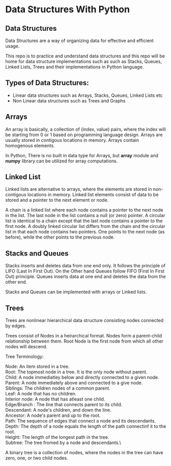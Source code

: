 # Data Structures With Python

## Data Structures
Data Structures are a way of organizing data for effective and efficient usage. 

This repo is to practice and understand data structures and this repo will be home for data structure implementations such as such as Stacks, Queues, Linked Lists, Trees and their implementations in Python language.

## Types of Data Structures:
* Linear data structures such as Arrays, Stacks, Queues, Linked Lists etc
* Non Linear data structures such as Trees and Graphs

## Arrays
An array is basically, a collection of (index, value) pairs, where the index will be starting from 0 or 1 based on programming language design. Arrays are usually stored in contigous locations in memory. Arrays contain homogenous elements.

In Python, There is no built in data type for Arrays, but **array** module and **numpy** library can be utilized for array computations.

## Linked List
Linked lists are alternative to arrays, where the elements are stored in non-contigous locations in memory. Linked list elements consist of data to be stored and a pointer to the next element or node.

A chain is a linked list where each node contains a pointer to the next node in the list. The last node in the list contains a null (or zero) pointer. A circular list is identical to a chain except that the last node contains a pointer to the first node. A doubly linked circular list differs from the chain and the circular list in that each node contains two pointers. One points to the next node (as before), while the other points to the previous node.

## Stacks and Queues
Stacks inserts and deletes data from one end only. It follows the principle of LIFO (Last In First Out). On the Other hand Queues follow FIFO (First In First Out) principle. Queues inserts data at one end and deletes the data from the other end.

Stacks and Queues can be implemented with arrays or Linked lists. 

## Trees
Trees are nonlinear hierarchical data structure consisting nodes connected by edges.

Trees consist of Nodes in a heirarchical format. Nodes form a parent-child relationship between them. Root Node is the first node from which all other nodes will descend.

Tree Terminology:

Node: An item stored in a tree.\
Root: The topmost node in a tree. It is the only node without parent.\
Child: A node immediatley below and directly connected to a given node.\
Parent: A node immediately above and connected to a give node.\
Siblings: The children nodes of a common parent.\
Leaf: A node that has no children.\
Interior node: A node that has atleast one child.\
Edge/Branch : The line that connects parent to its child.\
Descendant: A node's children, and down the line.\
Ancestor: A node's parent and up to the root.\
Path: The sequence of edges that connect a node and its descendants.\
Depth: The depth of a node equals the length of the path connectinf it to the root.\
Height: The length of the longest path in the tree.\
Subtree: The tree fromed by a node and descendants.\

A binary tree is a collection of nodes, where the nodes in the tree can have zero, one, or two child nodes.

